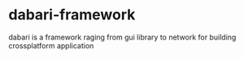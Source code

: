 # dabari-framework
dabari is a framework raging from gui library to network for building crossplatform application
